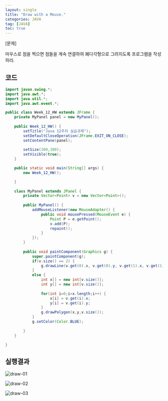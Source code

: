 ```yaml
---
layout: single
title: "Draw with a Mouse."
categories: JAVA
tag: [JAVA]
toc: true
---
```


[문제] 

마우스로 점을 찍으면 점들을 계속 연결하여 폐다각형으로 그려지도록 프로그램을 작성하라.


## 코드

```java
import javax.swing.*;
import java.awt.*;
import java.util.*;
import java.awt.event.*;

public class Week_12_HW extends JFrame {
	private MyPanel panel = new MyPanel();
	
	public Week_12_HW() {
		setTitle("Java 12주차 실습과제");
		setDefaultCloseOperation(JFrame.EXIT_ON_CLOSE);
		setContentPane(panel);
		
		setSize(300,300);
		setVisible(true);
	}

	public static void main(String[] args) {
		new Week_12_HW();

	}
	
	class MyPanel extends JPanel {
		private Vector<Point> v = new Vector<Point>();
		
		public MyPanel() {
			addMouseListener(new MouseAdapter() {
				public void mousePressed(MouseEvent e) {
					Point P = e.getPoint();
					v.add(P);
					repaint();
				}				
			});
		}
		
		public void paintComponent(Graphics g) {
			super.paintComponent(g);
			if(v.size() == 2) {
				g.drawLine(v.get(0).x, v.get(0).y, v.get(1).x, v.get(1).y);
			}
			else {
				int x[] = new int[v.size()];
				int y[] = new int[v.size()];
				
				for(int i=0;i<x.length;i++) {
					x[i] = v.get(i).x;
					y[i] = v.get(i).y;
				}
				g.drawPolygon(x,y,v.size());
			}
			g.setColor(Color.BLUE);
			
		}
	}

}

```

## 실행결과

![draw-01](../../images/2022-03-05-draw-mouse/draw-01.png)

![draw-02](../../images/2022-03-05-draw-mouse/draw-02.png)

![draw-03](../../images/2022-03-05-draw-mouse/draw-03.png)
